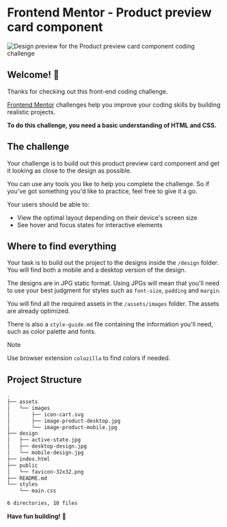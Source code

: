 # Frontend Mentor - Product preview card component

![Design preview for the Product preview card component coding challenge](./design/desktop-preview.jpg)

## Welcome! 👋

Thanks for checking out this front-end coding challenge.

[Frontend Mentor](https://www.frontendmentor.io) challenges help you improve your coding skills by building realistic projects.

**To do this challenge, you need a basic understanding of HTML and CSS.**

## The challenge

Your challenge is to build out this product preview card component and get it looking as close to the design as possible.

You can use any tools you like to help you complete the challenge. So if you've got something you'd like to practice, feel free to give it a go.

Your users should be able to:

- View the optimal layout depending on their device's screen size
- See hover and focus states for interactive elements

## Where to find everything

Your task is to build out the project to the designs inside the `/design` folder. You will find both a mobile and a desktop version of the design.

The designs are in JPG static format. Using JPGs will mean that you'll need to use your best judgment for styles such as `font-size`, `padding` and `margin`.

You will find all the required assets in the `/assets/images` folder. The assets are already optimized.

There is also a `style-guide.md` file containing the information you'll need, such as color palette and fonts.

> [!NOTE]
> Use browser extension `colozilla` to find colors if needed.

## Project Structure

```bash
.
├── assets
│   └── images
│       ├── icon-cart.svg
│       ├── image-product-desktop.jpg
│       └── image-product-mobile.jpg
├── design
│   ├── active-state.jpg
│   ├── desktop-design.jpg
│   └── mobile-design.jpg
├── index.html
├── public
│   └── favicon-32x32.png
├── README.md
└── styles
    └── main.css

6 directories, 10 files
```

**Have fun building!** 🚀

